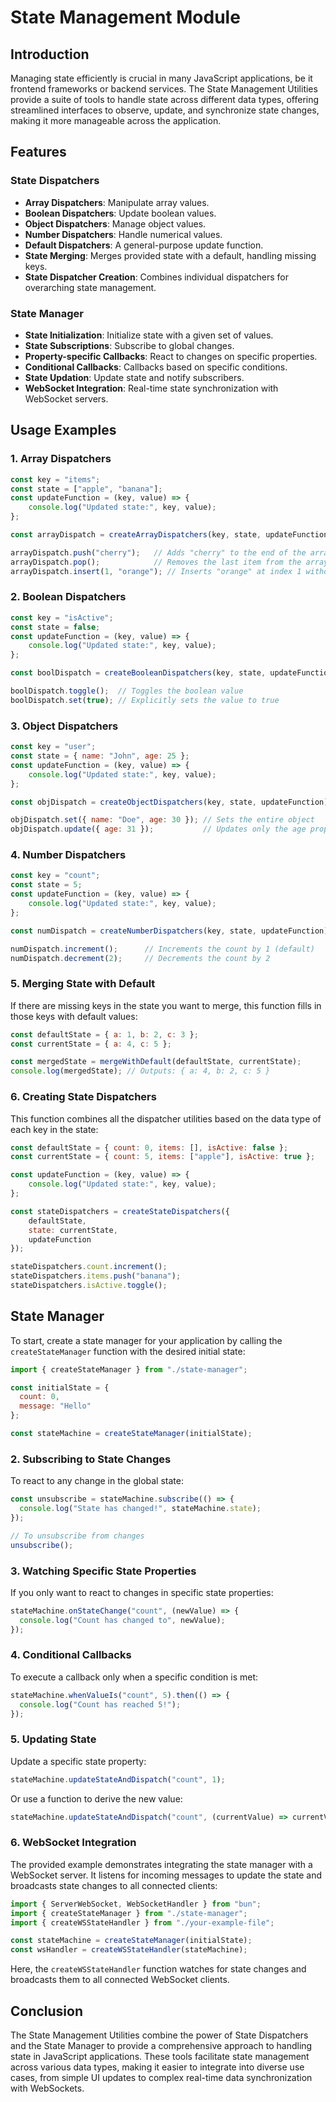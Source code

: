 
# State Management Module

## Introduction

Managing state efficiently is crucial in many JavaScript applications, be it frontend frameworks or backend services. The State Management Utilities provide a suite of tools to handle state across different data types, offering streamlined interfaces to observe, update, and synchronize state changes, making it more manageable across the application.

## Features

### **State Dispatchers**

- **Array Dispatchers**: Manipulate array values.
- **Boolean Dispatchers**: Update boolean values.
- **Object Dispatchers**: Manage object values.
- **Number Dispatchers**: Handle numerical values.
- **Default Dispatchers**: A general-purpose update function.
- **State Merging**: Merges provided state with a default, handling missing keys.
- **State Dispatcher Creation**: Combines individual dispatchers for overarching state management.

### **State Manager**

- **State Initialization**: Initialize state with a given set of values.
- **State Subscriptions**: Subscribe to global changes.
- **Property-specific Callbacks**: React to changes on specific properties.
- **Conditional Callbacks**: Callbacks based on specific conditions.
- **State Updation**: Update state and notify subscribers.
- **WebSocket Integration**: Real-time state synchronization with WebSocket servers.

## Usage Examples

### 1. Array Dispatchers

```javascript
const key = "items";
const state = ["apple", "banana"];
const updateFunction = (key, value) => {
    console.log("Updated state:", key, value);
};

const arrayDispatch = createArrayDispatchers(key, state, updateFunction);

arrayDispatch.push("cherry");   // Adds "cherry" to the end of the array
arrayDispatch.pop();            // Removes the last item from the array
arrayDispatch.insert(1, "orange"); // Inserts "orange" at index 1 without overwriting
```

### 2. Boolean Dispatchers

```javascript
const key = "isActive";
const state = false;
const updateFunction = (key, value) => {
    console.log("Updated state:", key, value);
};

const boolDispatch = createBooleanDispatchers(key, state, updateFunction);

boolDispatch.toggle();  // Toggles the boolean value
boolDispatch.set(true); // Explicitly sets the value to true
```

### 3. Object Dispatchers

```javascript
const key = "user";
const state = { name: "John", age: 25 };
const updateFunction = (key, value) => {
    console.log("Updated state:", key, value);
};

const objDispatch = createObjectDispatchers(key, state, updateFunction);

objDispatch.set({ name: "Doe", age: 30 }); // Sets the entire object
objDispatch.update({ age: 31 });           // Updates only the age property
```

### 4. Number Dispatchers

```javascript
const key = "count";
const state = 5;
const updateFunction = (key, value) => {
    console.log("Updated state:", key, value);
};

const numDispatch = createNumberDispatchers(key, state, updateFunction);

numDispatch.increment();      // Increments the count by 1 (default)
numDispatch.decrement(2);     // Decrements the count by 2
```

### 5. Merging State with Default

If there are missing keys in the state you want to merge, this function fills in those keys with default values:

```javascript
const defaultState = { a: 1, b: 2, c: 3 };
const currentState = { a: 4, c: 5 };

const mergedState = mergeWithDefault(defaultState, currentState);
console.log(mergedState); // Outputs: { a: 4, b: 2, c: 5 }
```

### 6. Creating State Dispatchers

This function combines all the dispatcher utilities based on the data type of each key in the state:

```javascript
const defaultState = { count: 0, items: [], isActive: false };
const currentState = { count: 5, items: ["apple"], isActive: true };

const updateFunction = (key, value) => {
    console.log("Updated state:", key, value);
};

const stateDispatchers = createStateDispatchers({
    defaultState,
    state: currentState,
    updateFunction
});

stateDispatchers.count.increment();
stateDispatchers.items.push("banana");
stateDispatchers.isActive.toggle();
```

## State Manager

To start, create a state manager for your application by calling the `createStateManager` function with the desired initial state:

```javascript
import { createStateManager } from "./state-manager";

const initialState = {
  count: 0,
  message: "Hello"
};

const stateMachine = createStateManager(initialState);
```

### 2. Subscribing to State Changes

To react to any change in the global state:

```javascript
const unsubscribe = stateMachine.subscribe(() => {
  console.log("State has changed!", stateMachine.state);
});

// To unsubscribe from changes
unsubscribe();
```

### 3. Watching Specific State Properties

If you only want to react to changes in specific state properties:

```javascript
stateMachine.onStateChange("count", (newValue) => {
  console.log("Count has changed to", newValue);
});
```

### 4. Conditional Callbacks

To execute a callback only when a specific condition is met:

```javascript
stateMachine.whenValueIs("count", 5).then(() => {
  console.log("Count has reached 5!");
});
```

### 5. Updating State

Update a specific state property:

```javascript
stateMachine.updateStateAndDispatch("count", 1);
```

Or use a function to derive the new value:

```javascript
stateMachine.updateStateAndDispatch("count", (currentValue) => currentValue + 1);
```

### 6. WebSocket Integration

The provided example demonstrates integrating the state manager with a WebSocket server. It listens for incoming messages to update the state and broadcasts state changes to all connected clients:

```javascript
import { ServerWebSocket, WebSocketHandler } from "bun";
import { createStateManager } from "./state-manager";
import { createWSStateHandler } from "./your-example-file";

const stateMachine = createStateManager(initialState);
const wsHandler = createWSStateHandler(stateMachine);
```

Here, the `createWSStateHandler` function watches for state changes and broadcasts them to all connected WebSocket clients.

## Conclusion

The State Management Utilities combine the power of State Dispatchers and the State Manager to provide a comprehensive approach to handling state in JavaScript applications. These tools facilitate state management across various data types, making it easier to integrate into diverse use cases, from simple UI updates to complex real-time data synchronization with WebSockets.

